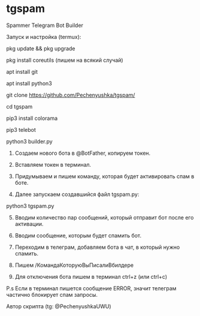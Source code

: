 # tgspam

Spammer Telegram Bot Builder

Запуск и настройка (termux):

pkg update && pkg upgrade

pkg install coreutils
(пишем на всякий случай)

apt install git

apt install python3

git clone https://github.com/Pechenyushka/tgspam/

cd tgspam

pip3 install colorama

pip3 telebot

python3 builder.py

1. Создаем нового бота в @BotFather, копируем токен.

2. Вставляем токен в терминал.

3. Придумываем и пишем команду, которая будет активировать спам в боте.

4. Далее запускаем создавшийся файл tgspam.py:

python3 tgspam.py

5. Вводим количество пар сообщений, который отправит бот после его активации.

6. Вводим сообщение, которым будет спамить бот.

7. Переходим в телеграм, добавляем бота в чат, в который нужно спамить.

8. Пишем /КомандаКоторуюВыПисалиВбилдере

9. Для отключения бота пишем в терминал ctrl+z (или ctrl+c)

P.s Если в терминал пишется сообщение ERROR, значит телеграм частично блокирует спам запросы.

Автор скрипта (tg: @PechenyushkaUWU)
